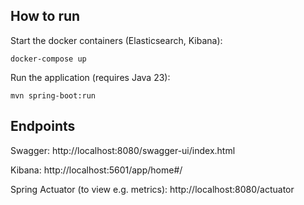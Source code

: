 ## How to run
Start the docker containers (Elasticsearch, Kibana):
```
docker-compose up
```
Run the application (requires Java 23):
```
mvn spring-boot:run
```


## Endpoints
Swagger: http://localhost:8080/swagger-ui/index.html

Kibana: http://localhost:5601/app/home#/

Spring Actuator (to view e.g. metrics): http://localhost:8080/actuator